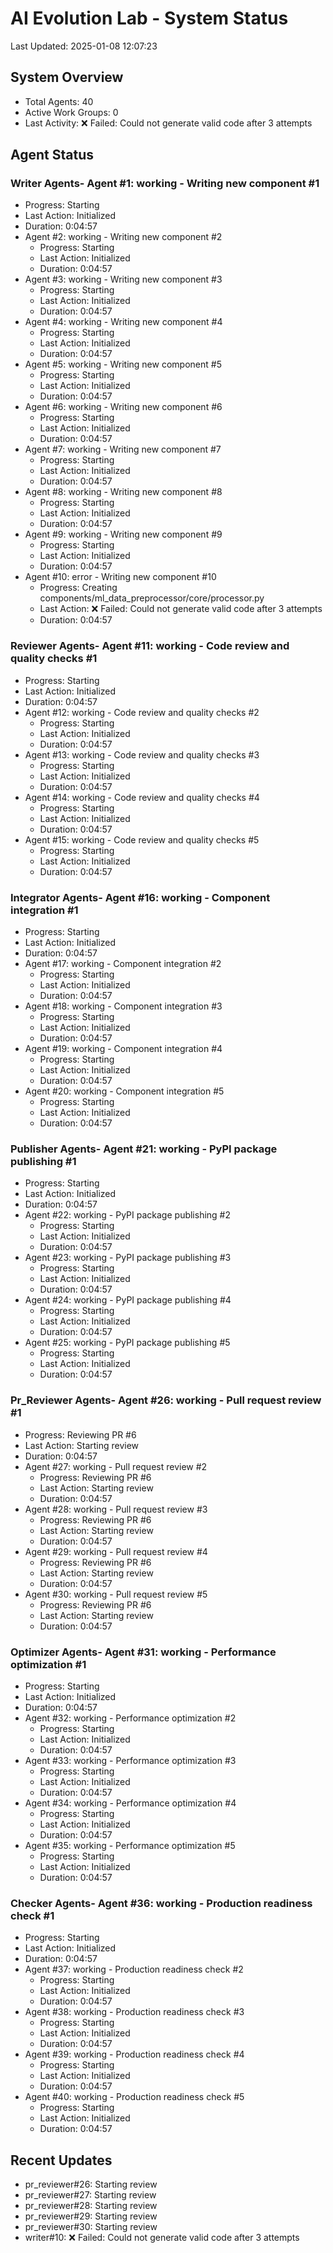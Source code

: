 # AI Evolution Lab - System Status
Last Updated: 2025-01-08 12:07:23

## System Overview
- Total Agents: 40
- Active Work Groups: 0
- Last Activity: ❌ Failed: Could not generate valid code after 3 attempts

## Agent Status

### Writer Agents- Agent #1: working - Writing new component #1
  - Progress: Starting
  - Last Action: Initialized
  - Duration: 0:04:57
- Agent #2: working - Writing new component #2
  - Progress: Starting
  - Last Action: Initialized
  - Duration: 0:04:57
- Agent #3: working - Writing new component #3
  - Progress: Starting
  - Last Action: Initialized
  - Duration: 0:04:57
- Agent #4: working - Writing new component #4
  - Progress: Starting
  - Last Action: Initialized
  - Duration: 0:04:57
- Agent #5: working - Writing new component #5
  - Progress: Starting
  - Last Action: Initialized
  - Duration: 0:04:57
- Agent #6: working - Writing new component #6
  - Progress: Starting
  - Last Action: Initialized
  - Duration: 0:04:57
- Agent #7: working - Writing new component #7
  - Progress: Starting
  - Last Action: Initialized
  - Duration: 0:04:57
- Agent #8: working - Writing new component #8
  - Progress: Starting
  - Last Action: Initialized
  - Duration: 0:04:57
- Agent #9: working - Writing new component #9
  - Progress: Starting
  - Last Action: Initialized
  - Duration: 0:04:57
- Agent #10: error - Writing new component #10
  - Progress: Creating components/ml_data_preprocessor/core/processor.py
  - Last Action: ❌ Failed: Could not generate valid code after 3 attempts
  - Duration: 0:04:57

### Reviewer Agents- Agent #11: working - Code review and quality checks #1
  - Progress: Starting
  - Last Action: Initialized
  - Duration: 0:04:57
- Agent #12: working - Code review and quality checks #2
  - Progress: Starting
  - Last Action: Initialized
  - Duration: 0:04:57
- Agent #13: working - Code review and quality checks #3
  - Progress: Starting
  - Last Action: Initialized
  - Duration: 0:04:57
- Agent #14: working - Code review and quality checks #4
  - Progress: Starting
  - Last Action: Initialized
  - Duration: 0:04:57
- Agent #15: working - Code review and quality checks #5
  - Progress: Starting
  - Last Action: Initialized
  - Duration: 0:04:57

### Integrator Agents- Agent #16: working - Component integration #1
  - Progress: Starting
  - Last Action: Initialized
  - Duration: 0:04:57
- Agent #17: working - Component integration #2
  - Progress: Starting
  - Last Action: Initialized
  - Duration: 0:04:57
- Agent #18: working - Component integration #3
  - Progress: Starting
  - Last Action: Initialized
  - Duration: 0:04:57
- Agent #19: working - Component integration #4
  - Progress: Starting
  - Last Action: Initialized
  - Duration: 0:04:57
- Agent #20: working - Component integration #5
  - Progress: Starting
  - Last Action: Initialized
  - Duration: 0:04:57

### Publisher Agents- Agent #21: working - PyPI package publishing #1
  - Progress: Starting
  - Last Action: Initialized
  - Duration: 0:04:57
- Agent #22: working - PyPI package publishing #2
  - Progress: Starting
  - Last Action: Initialized
  - Duration: 0:04:57
- Agent #23: working - PyPI package publishing #3
  - Progress: Starting
  - Last Action: Initialized
  - Duration: 0:04:57
- Agent #24: working - PyPI package publishing #4
  - Progress: Starting
  - Last Action: Initialized
  - Duration: 0:04:57
- Agent #25: working - PyPI package publishing #5
  - Progress: Starting
  - Last Action: Initialized
  - Duration: 0:04:57

### Pr_Reviewer Agents- Agent #26: working - Pull request review #1
  - Progress: Reviewing PR #6
  - Last Action: Starting review
  - Duration: 0:04:57
- Agent #27: working - Pull request review #2
  - Progress: Reviewing PR #6
  - Last Action: Starting review
  - Duration: 0:04:57
- Agent #28: working - Pull request review #3
  - Progress: Reviewing PR #6
  - Last Action: Starting review
  - Duration: 0:04:57
- Agent #29: working - Pull request review #4
  - Progress: Reviewing PR #6
  - Last Action: Starting review
  - Duration: 0:04:57
- Agent #30: working - Pull request review #5
  - Progress: Reviewing PR #6
  - Last Action: Starting review
  - Duration: 0:04:57

### Optimizer Agents- Agent #31: working - Performance optimization #1
  - Progress: Starting
  - Last Action: Initialized
  - Duration: 0:04:57
- Agent #32: working - Performance optimization #2
  - Progress: Starting
  - Last Action: Initialized
  - Duration: 0:04:57
- Agent #33: working - Performance optimization #3
  - Progress: Starting
  - Last Action: Initialized
  - Duration: 0:04:57
- Agent #34: working - Performance optimization #4
  - Progress: Starting
  - Last Action: Initialized
  - Duration: 0:04:57
- Agent #35: working - Performance optimization #5
  - Progress: Starting
  - Last Action: Initialized
  - Duration: 0:04:57

### Checker Agents- Agent #36: working - Production readiness check #1
  - Progress: Starting
  - Last Action: Initialized
  - Duration: 0:04:57
- Agent #37: working - Production readiness check #2
  - Progress: Starting
  - Last Action: Initialized
  - Duration: 0:04:57
- Agent #38: working - Production readiness check #3
  - Progress: Starting
  - Last Action: Initialized
  - Duration: 0:04:57
- Agent #39: working - Production readiness check #4
  - Progress: Starting
  - Last Action: Initialized
  - Duration: 0:04:57
- Agent #40: working - Production readiness check #5
  - Progress: Starting
  - Last Action: Initialized
  - Duration: 0:04:57


## Recent Updates
- pr_reviewer#26: Starting review
- pr_reviewer#27: Starting review
- pr_reviewer#28: Starting review
- pr_reviewer#29: Starting review
- pr_reviewer#30: Starting review
- writer#10: ❌ Failed: Could not generate valid code after 3 attempts
